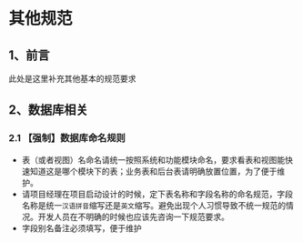 

# 其他规范

## 1、前言
此处是这里补充其他基本的规范要求

## 2、数据库相关

### 2.1 【强制】数据库命名规则

 - 表（或者视图）名命名请统一按照系统和功能模块命名，要求看表和视图能快速知道这是哪个模块下的表；业务表和后台表请明确放置位置，为了便于维护。
 - 请项目经理在项目启动设计的时候，定下表名称和字段名称的命名规范，字段名称是统一`汉语拼音`缩写还是`英文`缩写。避免出现个人习惯导致不统一规范的情况。开发人员在不明确的时候也应该先咨询一下规范要求。
 - 字段别名备注必须填写，便于维护
 


